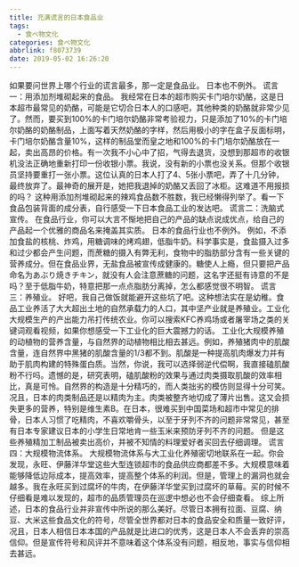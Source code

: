 ```yaml
---
title: 充满谎言的日本食品业
tags:
  - 食べ物文化
categories: 食べ物文化
abbrlink: f8073739
date: 2019-05-02 16:26:20
---
```

如果要问世界上哪个行业的谎言最多，那一定是食品业。
日本也不例外。<!--more-->
谎言一：用添加剂堆砌起来的食品。
我经常在日本的超市购买卡门培尔奶酪，这是日本超市最常见的奶酪，可能是它切合日本人的口感吧，其他种类的奶酪就非常少见了。然而，要买到100%的卡门培尔奶酪非常考验视力，只是添加了10%的卡门培尔奶酪的奶酪制品，上面写着天然奶酪的字样，然后用极小的字在盒子反面标明，卡门培尔奶酪含量10%，这样的制品堂而皇之地和100%的卡门培尔奶酪放在一起，卖出高昂的价格。有一次我不小心中了招，气得去退货，没想到那超市的收银机没法正确地重新打印一份收银小票。我说，没有新的小票也没关系。但那个收银员坚持要重打一张小票。这位认真的日本人打了4、5张小票吧，弄了十几分钟，最终放弃了。最神奇的展开是，她把我退掉的奶酪又丢回了冰柜。这难道不用报损的吗？
这种用添加剂堆砌起来的辣鸡食品数不胜数，我已经懒得列举了。看一下食品包装背面的成分表，自行感受一下日本食品工业的发达吧。
谎言二：洗脑式宣传。
在食品行业，你可以大言不惭地把自己的产品的缺点说成优点，给自己的产品起一个优雅的商品名来掩盖其实质。
日本的食品行业也不例外。
例如，不添加食盐的核桃、炸鸡，用糖调味的烤鸡翅，低脂牛奶。科学事实是，食盐摄入过多和过少都会产生问题，而蔗糖的摄入有弊无利，食物中的脂肪部分含有一些关键的营养成分。但在食品业界，无盐食品被宣传成健康的。糖使人上瘾，但只要把产品命名为あぶり焼きチキン，就没有人会注意蔗糖的问题，这名字还挺有诗意的不是吗？至于低脂牛奶，特意把那一点点脂肪分离掉，怎么都感觉很不明智。
谎言三：养殖业。
好吧，我自己做饭就能避开这些坑了吧。这种想法实在是幼稚。食品工业养活了大大超出土地的自然承载力的人口，其中坚产业就是养殖业。工业化大规模生产的产出能力吊打传统农业。你可以搜索KFC养鸡场或者屠宰场之类的关键词观看视频，如果你想感受一下工业化的巨大震撼力的话。
工业化大规模养殖的动植物的营养含量，与自然界的动植物相比相去甚远。例如，养殖猪肉中的肌酸含量，连自然界中黑猪的肌酸含量的1/3都不到。肌酸是一种提高肌肉爆发力并有助于肌肉构建的特殊蛋白质。当然，你说，我可以选择弱逆代偿啊，我直接磕肌酸粉不行吗。遗憾的是，研究表明，磕肌酸粉的效果与通过肉类摄取肌酸的效率相比，真是可怜。自然界的构造是十分精巧的，而人类拙劣的模仿则显得十分可笑。
况且，日本的肉类制品还是以精肉为主。肉类被整齐地切成了薄片出售。这又会损失更多的营养，特别是维生素B。在日本，很难买到中国菜场和超市中常见的排骨，日本人习惯了吃精肉，不喜欢嚼骨头，以至于牙列不齐的问题非常常见，甚至有日本专家建议日本的小学生日常地肯一些玉米来预防牙列不齐的问题。
但是这些养殖精加工制品被卖出高价，并被不知情的料理爱好者买回去仔细调理。
谎言四：大规模物流体系。
大规模物流体系与大工业化养殖密切地联系在一起。你会发现，永旺、伊藤洋华堂这些大型连锁超市的食品供应商都差不多。大规模意味着能够降低边际成本，提高效率，提高整个体系的利润。但是，管理上的漏洞也就会越多。我在永旺买到过腐坏的牛肉，在伊藤洋华堂买到过腐坏的草莓。买的时候不仔细看是难以发现的，超市的品质管理员在巡逻中想必也不会仔细查看。
综上所述，日本的食品行业并非宣传中所说的那么美好。尽管日本拥有拉面、豆腐、纳豆、大米这些食品文化的符号，尽管全世界都对日本的食品安全和质量一致好评，况且，日本人相信日本本国的产品就是比进口的优秀，这是日本人不会丢弃的崇高信仰。但是宣传符号和风评并不意味着这个体系没有问题，相反地，事实与信仰相去甚远。
